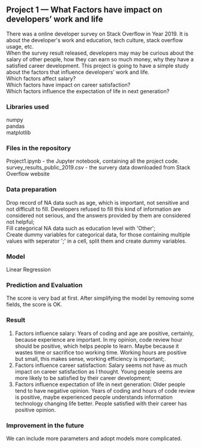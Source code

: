 ## Project 1 — What Factors have impact on developers’ work and life
There was a online developer survey on Stack Overflow in Year 2019. It is about the developer's work and education, tech culture, stack overflow usage, etc.  
When the survey result released, developers may may be curious about the salary of other people, how they can earn so much money, why they have a satisfied career development. This project is going to have a simple study about the factors that influence developers’ work and life.  
Which factors affect salary?  
Which factors have impact on career satisfaction?  
Which factors influence the expectation of life in next generation?  

### Libraries used
numpy  
pandas  
matplotlib  

### Files in the repository
Project1.ipynb - the Jupyter notebook, containing all the project code.  
survey_results_public_2019.csv - the survery data downloaded from Stack Overflow website  

### Data preparation
Drop record of NA data such as age, which is important, not sensitive and not difficult to fill. Developers refused to fill this kind of information are considered not serious, and the answers provided by them are considered not helpful;  
Fill categorical NA data such as education level with 'Other';  
Create dummy variables for categorical data, for those containing multiple values with seperator ';' in a cell, split them and create dummy variables.  

### Model
Linear Regression

### Prediction and Evaluation
The score is very bad at first. After simplifying the model by removing some fields, the score is OK.

### Result
1. Factors influence salary: Years of coding and age are positive, certainly, because experience are important. In my opinion, code review hour should be positive, which helps people to learn. Maybe because it wastes time or sacrifice too working time. Working hours are positive but small, this makes sense, working efficiency is important;.  
2. Factors influence career satisfaction: Salary seems not have as much impact on career satisfaction as I thought. Young people seems are more likely to be satisfied by their career development;  
3. Factors influence expectation of life in next generation: Older people tend to have negative opinion. Years of coding and hours of code review is positive, maybe experienced people understands information technology changing life better. People satisfied with their career has positive opinion.  

### Improvement in the future
We can include more parameters and adopt models more complicated.

